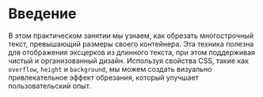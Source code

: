 # Введение

В этом практическом занятии мы узнаем, как обрезать многострочный текст, превышающий размеры своего контейнера. Эта техника полезна для отображения эксцерков из длинного текста, при этом поддерживая чистый и организованный дизайн. Используя свойства CSS, такие как `overflow`, `height` и `background`, мы можем создать визуально привлекательное эффект обрезания, который улучшает пользовательский опыт.
